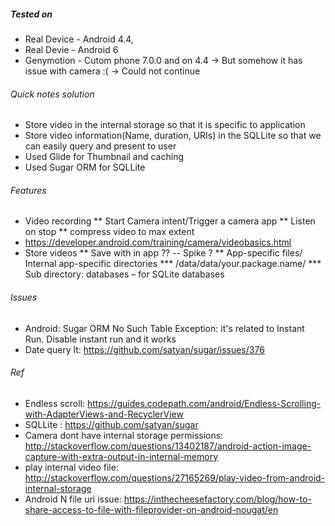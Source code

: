 ##### Tested on
* Real Device - Android 4.4, 
* Real Devie - Android 6
* Genymotion - Cutom phone 7.0.0 and on 4.4 -> But somehow it has issue with camera :( -> Could not continue

###### Quick notes solution 
* Store video in the internal storage so that it is specific to application
* Store video information(Name, duration, URIs) in the SQLLite so that we can easily query and present to user
* Used Glide for Thumbnail and caching
* Used Sugar ORM for SQLLite

###### Features
* Video recording
** Start Camera intent/Trigger a camera app
** Listen on stop
** compress video to max extent
* https://developer.android.com/training/camera/videobasics.html
* Store videos
** Save with in app ?? -- Spike ?
** App-specific files/ Internal app-specific directories
*** /data/data/your.package.name/
*** Sub directory: databases – for SQLite databases

###### Issues
*  Android: Sugar ORM No Such Table Exception: it's related to Instant Run. Disable instant run and it works
* Date query lt: https://github.com/satyan/sugar/issues/376

###### Ref
* Endless scroll: https://guides.codepath.com/android/Endless-Scrolling-with-AdapterViews-and-RecyclerView
* SQLLite : https://github.com/satyan/sugar
* Camera dont have internal storage permissions: http://stackoverflow.com/questions/13402187/android-action-image-capture-with-extra-output-in-internal-memory
* play internal video file: http://stackoverflow.com/questions/27165269/play-video-from-android-internal-storage
* Android N file uri issue: https://inthecheesefactory.com/blog/how-to-share-access-to-file-with-fileprovider-on-android-nougat/en